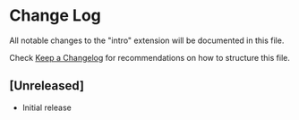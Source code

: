 # Change Log

All notable changes to the "intro" extension will be documented in this file.

Check [Keep a Changelog](http://keepachangelog.com/) for recommendations on how to structure this file.

## [Unreleased]

- Initial release